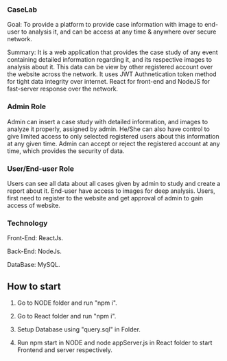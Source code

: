 ### CaseLab

Goal: To provide a platform to provide case information with image to end-user to analysis it, and can be access at any time & anywhere over secure network.

Summary: It is a web application that provides the case study of any event containing detailed information regarding it, and its respective images to analysis about it. This data can be view by other registered account over the website across the network.
It uses JWT Authnetication token method for tight data integrity over internet. React for front-end and NodeJS for fast-server response over the network.

### Admin Role

Admin can insert a case study with detailed information, and images to analyze it properly, assigned by admin. He/She can also have control to give limited access to only selected registered users about this information at any given time.
Admin can accept or reject the registered account at any time, which provides the security of data.

### User/End-user Role

Users can see all data about all cases given by admin to study and create a report about it. End-user have access to images for deep analysis. Users, first need to register to the website and get approval of admin to gain access of website.

### Technology

Front-End: ReactJs.

Back-End: NodeJs.

DataBase: MySQL.


## How to start

1. Go to NODE folder and run "npm i".

2. Go to React folder and run "npm i".

3. Setup Database using "query.sql" in Folder.

4. Run npm start in NODE and node appServer.js in React folder to start Frontend and server respectively.
